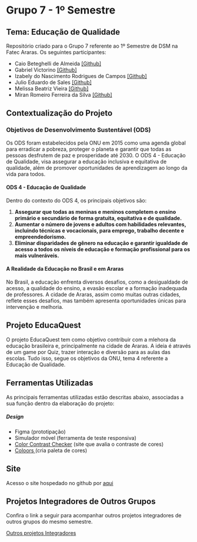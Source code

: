 # Grupo 7 - 1º Semestre

## Tema: Educação de Qualidade

Repositório criado para o Grupo 7 referente ao 1º Semestre de DSM na Fatec Araras.
Os seguintes participantes:

- Caio Beteghelli de Almeida [[Github]](https://github.com/caiobeteghellia "GPerfil Github")
- Gabriel Victorino [[Github]](https://github.com/GabrielVictorino8266 "GPerfil Github")
- Izabely do Nascimento Rodrigues de Campos [[Github]](https://github.com/izabelycamposs "GPerfil Github")
- Julio Eduardo de Sales [[Github]](https://github.com/Julio-Saless "GPerfil Github")
- Melissa Beatriz Vieira [[Github]](https://github.com/melissabvieira "GPerfil Github")
- Miran Romeiro Ferreira da Silva [[Github]](https://github.com/miranromeiro "GPerfil Github")

## Contextualização do Projeto

### Objetivos de Desenvolvimento Sustentável (ODS)

Os ODS foram estabelecidos pela ONU em 2015 como uma agenda global para erradicar a pobreza, proteger o planeta e garantir que todas as pessoas desfrutem de paz e prosperidade até 2030. O ODS 4 - Educação de Qualidade, visa assegurar a educação inclusiva e equitativa de qualidade, além de promover oportunidades de aprendizagem ao longo da vida para todos.

#### ODS 4 - Educação de Qualidade

Dentro do contexto do ODS 4, os principais objetivos são:

1. **Assegurar que todas as meninas e meninos completem o ensino primário e secundário de forma gratuita, equitativa e de qualidade.**
2. **Aumentar o número de jovens e adultos com habilidades relevantes, incluindo técnicas e vocacionais, para emprego, trabalho decente e empreendedorismo.**
3. **Eliminar disparidades de gênero na educação e garantir igualdade de acesso a todos os níveis de educação e formação profissional para os mais vulneráveis.**

#### A Realidade da Educação no Brasil e em Araras

No Brasil, a educação enfrenta diversos desafios, como a desigualdade de acesso, a qualidade do ensino, a evasão escolar e a formação inadequada de professores. A cidade de Araras, assim como muitas outras cidades, reflete esses desafios, mas também apresenta oportunidades únicas para intervenção e melhoria.

## Projeto EducaQuest

O projeto EducaQuest tem como objetivo contribuir com a mlehora da educação brasileira e,
principalmente na cidade de Araras. A ideia é através de um game por Quiz, trazer interação e diversão
para as aulas das escolas. Tudo isso, segue os objetivos da ONU, tema 4 referente a Educação de Qualidade.

## Ferramentas Utilizadas

As principais ferramentas utilizadas estão descritas abaixo, associadas a sua função dentro da elaboração do projeto:

##### Design

* Figma (prototipação)
* Simulador móvel (ferramenta de teste responsiva)
* [Color Contrast Checker](https://coolors.co/contrast-checker/ffffff-083f87) (site que avalia o contraste de cores)
* [Coloors ](https://coolors.co/f3f4f3-efc94d-391234-bc4846-083f87)(cria paleta de cores)

## Site

Acesso o site hospedado no github por [aqui](https://gabrielvictorino8266.github.io/pi_1semestre/site/cadastro.html "EducaQuest")

## Projetos Integradores de Outros Grupos

Confira o link a seguir para acompanhar outros projetos integradores de outros grupos do mesmo semestre.

[Outros projetos Integradores](https://github.com/orlandosaraivajr/PI_FATEC_ARARAS "Outros projetos integradores")
